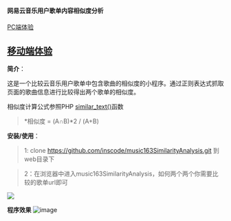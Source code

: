 #### 网易云音乐用户歌单内容相似度分析

[PC端体验](http://inscode.applinzi.com/)

[移动端体验](http://inscode.applinzi.com/mobile.php)
---
**简介**：

这是一个比较云音乐用户歌单中包含歌曲的相似度的小程序。通过正则表达式抓取页面的歌曲信息进行比较得出两个歌单的相似度。

相似度计算公式参照PHP [similar_text()](http://php.net/manual/zh/function.similar-text.php)函数

>  *相似度 = (A∩B)*2 / (A+B)



**安装/使用**：

>1: clone https://github.com/inscode/music163SimilarityAnalysis.git 到web目录下

>2：在浏览器中进入music163SimilarityAnalysis，如何两个两个你需要比较的歌单url即可

![](https://static.oschina.net/uploads/img/201611/28190241_fRgv.png)


**程序效果**
![image](https://static.oschina.net/uploads/img/201611/28184148_rdMY.png)
